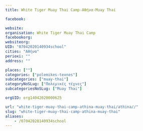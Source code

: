 ```yaml
---
title: White Tiger Muay Thai Camp-Αθήνα-Muay Thai

facebook:

website:
organisation: White Tiger Muay Thai Camp
facebookorg:
websiteorg:
UID: "07042020140934school"
cities: "Αθήνα"
perioxi: ""
address: ""

places: [""]
categories: ["polemikes-texnes"]
subcategories: ["muay-thai"]
categoryNoSLug: ["Πολεμικές τέχνες"]
subcategoriesNoSLug: ["Muay Thai"]

orgUID: org14042020000625

url: "white-tiger-muay-thai-camp-athina-muay-thai/athina//"
slug: "white-tiger-muay-thai-camp-athina-muay-thai"
aliases:
    - /07042020140934school
---
```





